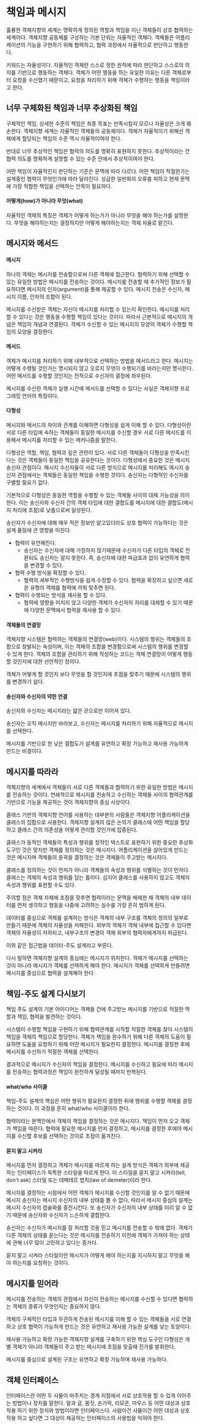 # 책임과 메시지
훌륭한 객체지향의 세계는 명확하게 정의된 역할과 책임을 지닌 객체들이 상호 협력하는 세계이다. 
객체지향 공동체를 구성하는 기본 단위는 자율적인 객체다. 객체들은 어플리케이션의 기능을 구현하기 위해 협력하고, 
협력 과정에서 자율적으로 판단하고 행동한다.

키워드는 자율성이다. 자율적인 객체란 스스로 정한 원칙에 따라 판단하고 스스로의 의지를 기반으로 행동하는 객체다.
객체가 어떤 행동을 하는 유일한 이유는 다른 객체로부터 요청을 수신했기 때문이고, 요청을 처리하기 위해 객체가 수행하는 행동을 책임이라고 한다.

## 너무 구체화된 책임과 너무 추상화된 책임
구체적인 책임, 상세한 수준의 책임은 최종 목표는 만족시킬지 모르나 자율성은 크게 훼손한다.
객체지향 세계는 자율적인 객체들의 공동체이다. 객체가 자율적이기 위해선 객체에게 할당되는 책임의 수준 역시 자율적이여야 한다.

반대로 너무 추상적인 책임은 협력의 의도를 명확히 표현하지 못한다. 추상적이라는 건 협력 의도를 명확하게 설명할 수 있는 수준 안에서 추상적이여야 한다.

어떤 책임이 자율적인지 판단하는 기준은 문맥에 따라 다르다. 어떤 책임이 적절한가는 설계중인 협력이 무엇인가에 따라 달라진다. 
성급한 일반화의 오류를 피하고 현재 문맥에 가장 적합한 책임을 선택하는 안목이 필요하다.

#### 어떻게(how)가 아니라 무엇(what)
자율적인 객체의 특징은 객체가 어떻게 하는가가 아니라 무엇을 해야 하는가를 설명한다. 무엇을 해야하는지는 결정하지만 어떻게 해야하는지는 객체 자율로 맡긴다.

## 메시지와 메서드
#### 메시지
하나의 객체는 메시지를 전송함으로써 다른 객체에 접근한다. 협력하기 위해 선택할 수 있는 유일한 방법은 메시지를 전송하는 것이다.
메시지를 전송할 때 추가적인 정보가 필요하다면 메시지의 인자(argument)를 통해 제공할 수 있다. 
메시지 전송은 수신자, 메시지 이름, 인자의 조합이 된다. 

메시지를 수신받은 객체는 자신이 메시지를 처리할 수 있는지 확인한다. 메시지를 처리 할 수 있다는 것은 행동을 수행할 책임이 있다는 것이다. 
따라서 근본적으로 메시지의 개념은 책임의 개념과 연결된다. 객체가 수신할 수 있는 메시지의 모양의 객체가 수행할 책임의 모양을 결정한다.

#### 메서드
객체가 메시지를 처리하기 위해 내부적으로 선택하는 방법을 메서드라고 한다. 
메시지는 어떻게 수행될 것인가는 명시되지 않고 오로지 무엇이 수행되기를 바라는지만 명시한다. 어떤 메서드를 수행할 것인지는 전적으로 수신자의 결정에 좌우된다.

메시지를 수신한 객체가 실행 시간에 메서드를 선택할 수 있다는 사실은 객체지향 프로그래밍 언어의 특징이다. 

#### 다형성
메시지와 메서드의 차이와 관계를 이해하면 다형성을 쉽게 이해 할 수 있다. 다형성이란 서로 다른 타입에 속하는 객체들이 동일한 메시지를 수신할 경우 서로 다른 메서드를 이용해서 메시지를 처리할 수 있는 메커니즘을 말한다.

다형성은 역할, 책임, 협력과 깊은 관련이 있다. 서로 다른 객체들이 다형성을 만족시킨다는 것은 객체들이 동일한 책임을 공유한다는 것이다. 
다형성에서 중요한 것은 메시지 송신자 관점이다. 메시지 수신자들이 서로 다른 방식으로 메시지를 처리해도 메시지 송신자 관점에서는 객체들은 동일한 책임을 수행한 것이다.
송신자는 다형적인 수신자를 구별할 필요가 없다.

기본적으로 다형성은 동일한 역할을 수행할 수 있는 객체들 사이의 대체 가능성을 의미한다. 
이는 송신자와 수신자 간의 객체 타입에 대한 결합도를 메시지에 대한 결합도(메시지 처리에 초점)로 낮춤으로써 달성된다.

송신자가 수신자에 대해 매우 적은 정보만 알고있더라도 상호 협력이 가능하다는 것은 설계 품질에 큰 영향을 미친다.

* 협력이 유연해진다.
  * 송신자는 수신자에 대해 가정하지 않기때문에 수신자가 다른 타입의 객체로 전환되도 송신자는 알지 못한다. 즉, 송신자에 대한 파급효과 없이 유연하게 협력을 변경할 수 있다.
* 협력 수행 방식을 확장할 수 있다.
  * 협력의 세부적인 수행방식을 쉽게 수정할 수 있다. 협력을 확장하고 싶으면 새로운 유형의 객체를 협력에 끼워 맞추면 된다.
* 협력이 수행되는 방식을 재사용 할 수 있다. 
  * 협력에 영향을 미치지 않고 다양한 객체가 수신자의 자리를 대체할 수 있기 때문에 다양한 문맥에서 협력을 재사용 할 수 있다.

#### 객체들의 연결망
객체지향 시스템은 협력하는 객체들의 연결망(web)이다. 시스템의 행위는 객체들의 조합으로 창발되는 속성이며, 이는 객체의 조합을 변경함으로써 시스템의 행위를 변경할 수 있게 한다.
객체의 조합을 관리하기 위해 작성하는 코드는 객체 연결망이 어떻게 행동할 것인지에 대한 선언적인 정의다. 

객체가 어떻게 할 것인지 보다 무엇을 할 것인지에 초점을 맞추기 때문에 시스템의 행위를 변경하기 쉽다.

#### 송신자와 수신자의 약한 연결
송신자와 수신자는 메시지라는 얇은 끈으로만 이어져 있다.

송신자는 오직 메시지만 바라보고, 수신자는 메시지를 처리하기 위해 자율적으로 메시지를 선택한다.

메시지를 기반으로 한 낮은 결합도가 설계를 유연하고 확장 가능하고 재사용 가능하게 만드는 비결이다. 

## 메시지를 따라라
객체지향의 세계에서 객체들이 서로 다른 객체들과 협력하기 위한 유일한 방법은 메시지를 전송하는 것이다. 
연쇄적으로 메시지를 전송하고 수신하는 객체들 사이의 협력관계를 기반으로 기능을 제공하는 것이 객체지향의 중심 사상이다.

클래스 기반의 객체지향 언어를 사용하는 대부분의 사람들은 객체지향 어플리케이션을 클래스의 집합으로 사용한다.
객체지향 설계의 많은 논의가 클래스에 어떤 책임을 할당하고 클래스 간의 의존성을 어떻게 관리할 것인가에 집중된다. 

클래스가 동적인 객체들의 특성과 행위를 정적인 텍스트로 표현하기 위한 중요한 추상화 도구인 것은 맞지만 객체를 정의하는 것은 메시지다. 
어플리케이션을 살아있게 만드는 것은 메시지며 객체들의 윤곽을 결정하는 것은 객체들이 주고받는 메시지다.

클래스를 정의하는 것이 먼저가 아니라 객체들의 속성과 행위를 식별하는 것이 먼저다. 클래스는 객체의 속성과 행위를 담는 틀이다.
심지어 클래스를 사용하지 않고도 객체의 속성과 행위를 표현할 수도 있다.

주의할 점은 객체 자체에 초점을 맞추면 협력이라는 문맥을 배제한 채 객체의 내부 데이터를 먼저 생각하고 행동을 나중에 고려하는 실수를 가장 흔히 범하게 된다.

데이터를 중심으로 객체를 설계하는 방식은 객체의 내부 구조를 객체의 정의의 일부로 만들기 때문에 객체의 자율성을 저해한다.
외부의 객체가 객체 내부에 접근할 수 있다면 객체의 자율성이 저하되고, 내부구조의 변경이 객체 외부의 협력자에게까지 파급된다.

이와 같은 접근법을 데이터-주도 설계라고 부른다.

다시 말하면 객체지향 설계의 중심에는 메시지가 위치한다. 객체가 메시지를 선택하는 것이 아니라 메시지가 객체를 선택하게 해야 한다. 
메시지가 객체를 선택하게 만들려면 메시지를 중심으로 협력을 설계해야 한다.

## 책임-주도 설계 다시보기
책임 주도 설계의 기본 아이디어는 객체들 간에 주고받는 메시지를 기반으로 적절한 역할과 책임, 협력을 발견하는 것이다.

시스템이 수행할 책임을 구현하기 위해 협력관계를 시작할 적절한 객체를 찾아 시스템의 책임을 객체의 책임으로 할당한다.
객체가 책임을 완수하기 위해 다른 객체의 도움이 필요하면 도움을 요청하기 위해 어떤 메시지가 필요한지 결정한다.
메시지를 결정한 후에 메시지를 수신하기 적절한 객체를 선택한다.

결과적으로 메시지가 수신자의 책임을 결정한다. 메시지를 수신하고 필요에 따라 메시지를 전송하는 협력과정은 책임이 완전하게 달성될 때까지 반복된다.

#### what/who 사이클
책임-주도 설계의 핵심은 어떤 행위가 필요한지 결정한 뒤에 행위를 수행할 객체를 결정하는 것이다. 이 과정을 흔히 what/who 사이클이라 한다.

협력이라는 문맥안에서 객체의 책임을 결정하는 것은 메시지다. 책임이 먼저 오고 객체가 책임을 따른다.
협력에 필요한 메시지를 먼저 결정하고, 메시지를 결정한 후에야 메시지를 수신할 후보를 선택하는 것이로 초점이 옮겨진다.

#### 묻지 말고 시켜라
메시지를 먼저 결정하고 객체가 메시지를 따르게 하는 설계 방식은 객체가 외부에 제공하는 인터페이스가 독특한 스타일을 따르게 한다.
이 스타일을 묻지 말고 시켜라(tell, don't ask) 스타일 또는 데메테르 법칙(law of demeter)이라 한다.

메시지를 결정하는 시점에서 어떤 객체가 메시지를 수신할 것인지를 알 수 없기 때문에 메시지 송신자는 메시지 수신자의 내부 상태를 볼 수 없다,
따라서 메시지 중심의 설계는 메시지 수신자의 캡슐화를 증진시킨다. 또 송신자가 수신자의 내부 상태를 미리 알 수 없기 때문에 송신자와 수신자가 느슨하게 결합한다.

송신자는 수신자가 메시지를 잘 처리할 것을 믿고 메시지를 전송할 수 밖에 없다. 객체가 다른 객체의 상태를 묻는다는 것은 메시지를 전송하기 이전에 객체가 가져야 하는 상태에 관해 너무 많이 고민하고 있다는 증거다.

묻지 말고 시켜라 스타일이란 메시지가 어떻게 해야 하는지를 지시하지 말고 무엇을 해야 하는지를 요청하는 것이다.

## 메시지를 믿어라
메시지를 전송하는 객체의 관점에서 자신이 전송하는 메시지를 수신할 수 있다면 협력하는 객체의 종류가 무엇인지는 중요하지 않다. 

객체의 구체적인 타입과 무관하게 전송된 메시지를 이해 할 수 있는 객체들을 서로 연결하고 상호 협력이 가능하게 만드는 것은 유연하고 재사용 가능한 설계를 낳는 토양이다.

재사용 가능하고 확장 가능한 객체지향 설계를 구축하기 위한 핵심 도구인 다형성은 개별 객체가 아니라 객체들이 주고 받는 메시지에 초점을 맞출때 진가를 발휘한다.

메시지를 중심으로 설계된 구조는 유연하고 확장 가능하며 재사용 가능하다.

## 객체 인터페이스
인터페이스란 어떤 두 사물이 마주치는 경계 지점에서 서로 상호작용 할 수 있게 이어주는 방법이나 장치를 말한다.
말과 글, 몸짓, 손가락, 리모콘, 마우스 등 어떤 대상과 상호작용 하기 위한 장치와 방법이라면 인터페이스다.
사람이건 사물이건 어떤 대상과 상호작용 하고 싶다면 그 대상이 제공하는 인터페이스의 사용법을 익혀야 한다.

